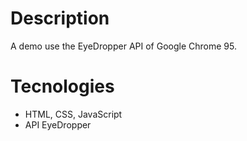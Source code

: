 # Description

A demo use the EyeDropper API of Google Chrome 95. 

# Tecnologies

- HTML, CSS, JavaScript
- API EyeDropper 